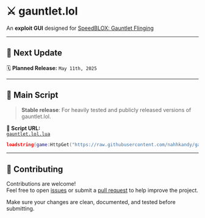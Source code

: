 # ⚔️ gauntlet.lol

An **exploit GUI** designed for [SpeedBLOX: Gauntlet Flinging](https://www.roblox.com/games/6959779533/SpeedBLOX-Gauntlet-Flinging)

---

## 🚧 Next Update

🗓 **Planned Release:** `May 11th, 2025`

---

## 📜 Main Script

> **Stable release**: For heavily tested and publicly released versions of gauntlet.lol.

**🔗 Script URL:**  
[`gauntlet.lol.lua`](https://raw.githubusercontent.com/nahhkandy/gauntlet.lol/refs/heads/main/Script/gauntlet.lol.lua)

```lua
loadstring(game:HttpGet("https://raw.githubusercontent.com/nahhkandy/gauntlet.lol/refs/heads/main/Script/gauntlet.lol.lua"))()
```

---

## 📣 Contributing

Contributions are welcome!  
Feel free to open [issues](https://github.com/nahhkandy/gauntlet.lol/issues) or submit a [pull request](https://github.com/nahhkandy/gauntlet.lol/pulls) to help improve the project.

Make sure your changes are clean, documented, and tested before submitting.
